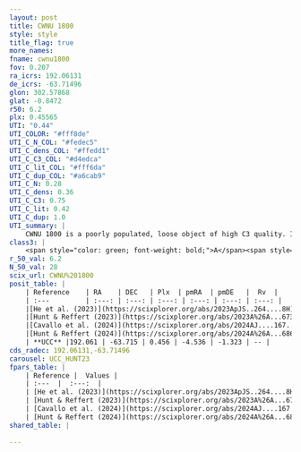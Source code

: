 ```yaml
---
layout: post
title: CWNU 1800
style: style
title_flag: true
more_names: 
fname: cwnu1800
fov: 0.207
ra_icrs: 192.06131
de_icrs: -63.71496
glon: 302.57868
glat: -0.8472
r50: 6.2
plx: 0.45565
UTI: "0.44"
UTI_COLOR: "#fff8de"
UTI_C_N_COL: "#fedec5"
UTI_C_dens_COL: "#ffedd1"
UTI_C_C3_COL: "#d4edca"
UTI_C_lit_COL: "#fff6da"
UTI_C_dup_COL: "#a6cab9"
UTI_C_N: 0.28
UTI_C_dens: 0.36
UTI_C_C3: 0.75
UTI_C_lit: 0.42
UTI_C_dup: 1.0
UTI_summary: |
    CWNU 1800 is a poorly populated, loose object of high C3 quality. It was recently reported in the literature.
class3: |
    <span style="color: green; font-weight: bold;">A</span><span style="color: #FFC300; font-weight: bold;">B</span>
r_50_val: 6.2
N_50_val: 28
scix_url: CWNU%201800
posit_table: |
    | Reference    | RA    | DEC   | Plx  | pmRA  | pmDE   |  Rv  |
    | :---         | :---: | :---: | :---: | :---: | :---: | :---: |
    |[He et al. (2023)](https://scixplorer.org/abs/2023ApJS..264....8H) | 192.065 | -63.716 | 0.458 | -4.538 | -1.309 | -- |
    |[Hunt & Reffert (2023)](https://scixplorer.org/abs/2023A%26A...673A.114H) | 191.829 | -63.703 | 0.456 | -4.479 | -1.344 | -- |
    |[Cavallo et al. (2024)](https://scixplorer.org/abs/2024AJ....167...12C) | 192.422 | -63.696 | 0.455 | -- | -- | -- |
    |[Hunt & Reffert (2024)](https://scixplorer.org/abs/2024A%26A...686A..42H) | 191.829 | -63.703 | 0.456 | -4.479 | -1.344 | -- |
    | **UCC** |192.061 | -63.715 | 0.456 | -4.536 | -1.323 | -- | 
cds_radec: 192.06131,-63.71496
carousel: UCC_HUNT23
fpars_table: |
    | Reference |  Values |
    | :---  |  :---:  |
    | [He et al. (2023)](https://scixplorer.org/abs/2023ApJS..264....8H) | `A0=2.9, m-M=11.5, logAge=7.3` |
    | [Hunt & Reffert (2023)](https://scixplorer.org/abs/2023A%26A...673A.114H) | `AV50=2.446, diffAV50=1.752, MOD50=11.554, logAge50=7.668` |
    | [Cavallo et al. (2024)](https://scixplorer.org/abs/2024AJ....167...12C) | `AV50=2.46, dMod50=11.73, logAge50=8.11, [Fe/H]50=0.27` |
    | [Hunt & Reffert (2024)](https://scixplorer.org/abs/2024A%26A...686A..42H) | `MassJ=86.5713` |
shared_table: |
    
---
```

